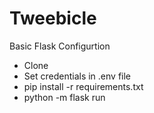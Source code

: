# Tweebicle

Basic Flask Configurtion

- Clone
- Set credentials in .env file
- pip install -r requirements.txt
- python -m flask run
